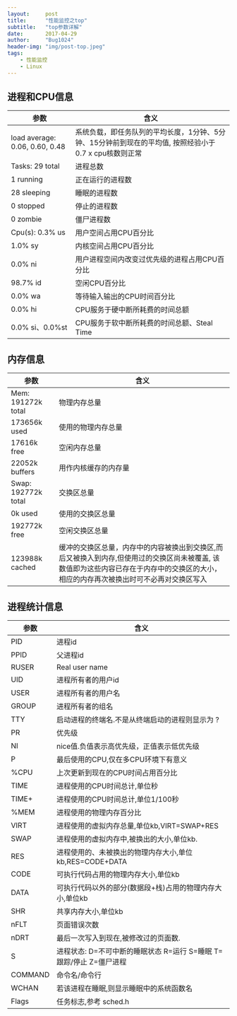 ```yaml
---
layout:     post
title:      "性能监控之top"
subtitle:   "top参数详解"
date:       2017-04-29
author:     "Bug1024"
header-img: "img/post-top.jpeg"
tags:
    - 性能监控
    - Linux
---
```


## 进程和CPU信息

|参数                     |含义        |
|-------------------------|------------|
|load average: 0.06, 0.60, 0.48 |  系统负载，即任务队列的平均长度，1分钟、5分钟、15分钟前到现在的平均值, 按照经验小于0.7 x cpu核数则正常|
|Tasks: 29 total |进程总数|
|1 running          |  正在运行的进程数|
|28 sleeping        |睡眠的进程数|
|0 stopped          |停止的进程数|
|0 zombie           |僵尸进程数|
|Cpu(s): 0.3% us     |用户空间占用CPU百分比|
|1.0% sy            |内核空间占用CPU百分比|
|0.0% ni            |用户进程空间内改变过优先级的进程占用CPU百分比|
|98.7% id           |   空闲CPU百分比|
|0.0% wa            |等待输入输出的CPU时间百分比|
|0.0% hi            |CPU服务于硬中断所耗费的时间总额|
|0.0% si、0.0%st    |CPU服务于软中断所耗费的时间总额、Steal Time|

## 内存信息

|参数               |含义        |
|-------------------|------------|
|Mem: 191272k total | 物理内存总量|
|173656k used       |使用的物理内存总量|
|17616k free        |空闲内存总量|
|22052k buffers     | 用作内核缓存的内存量|
|Swap: 192772k total |交换区总量|
|0k used             |使用的交换区总量|
|192772k free       | 空闲交换区总量|
|123988k cached     | 缓冲的交换区总量，内存中的内容被换出到交换区,而后又被换入到内存,但使用过的交换区尚未被覆盖, 该数值即为这些内容已存在于内存中的交换区的大小，相应的内存再次被换出时可不必再对交换区写入|

## 进程统计信息

|参数  |含义        |
|------|------------|
|PID   |    进程id  |
|PPID  |   父进程id |
|RUSER |   Real user name|
|UID   |   进程所有者的用户id|
|USER  |   进程所有者的用户名|
|GROUP |   进程所有者的组名|
|TTY   |   启动进程的终端名.不是从终端启动的进程则显示为 ?|
|PR    |   优先级|
|NI    |   nice值.负值表示高优先级，正值表示低优先级|
|P     |   最后使用的CPU,仅在多CPU环境下有意义|
|%CPU  |   上次更新到现在的CPU时间占用百分比|
|TIME  |   进程使用的CPU时间总计,单位秒|
|TIME+ |   进程使用的CPU时间总计,单位1/100秒|
|%MEM  |   进程使用的物理内存百分比|
|VIRT  |   进程使用的虚拟内存总量,单位kb,VIRT=SWAP+RES|
|SWAP  |   进程使用的虚拟内存中,被换出的大小,单位kb.|
|RES   |   进程使用的、未被换出的物理内存大小,单位kb,RES=CODE+DATA|
|CODE  |   可执行代码占用的物理内存大小,单位kb|
|DATA  |   可执行代码以外的部分(数据段+栈)占用的物理内存大小,单位kb|
|SHR   |   共享内存大小,单位kb|
|nFLT  |   页面错误次数|
|nDRT  |   最后一次写入到现在,被修改过的页面数.|
|S      |  进程状态: D=不可中断的睡眠状态 R=运行 S=睡眠 T=跟踪/停止 Z=僵尸进程|
|COMMAND | 命令名/命令行|
|WCHAN   | 若该进程在睡眠,则显示睡眠中的系统函数名|
|Flags   | 任务标志,参考 sched.h|
